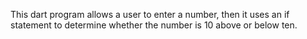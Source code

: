 This dart program allows a user to enter a number, then it uses an if statement to determine whether the number is 10 above or below ten.
